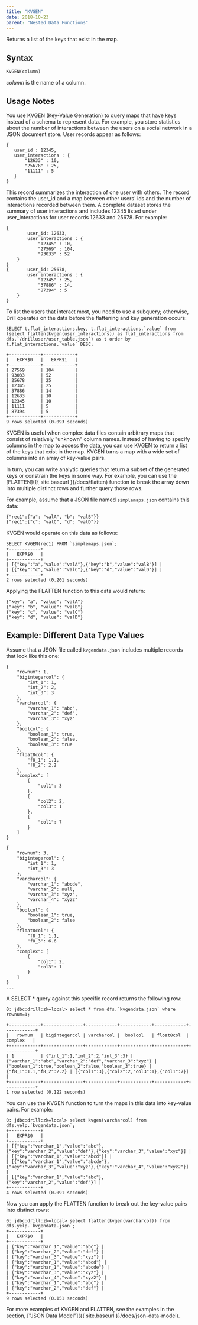 ```yaml
---
title: "KVGEN"
date: 2018-10-23
parent: "Nested Data Functions"
---
```

Returns a list of the keys that exist in the map.

## Syntax

    KVGEN(column)

*column* is the name of a column.

## Usage Notes

You use KVGEN (Key-Value Generation) to query maps that have keys instead of a schema to
represent data. For example, you store statistics
about the number of interactions between the users on a social network
in a JSON document store. User records appear as follows:

	{
	   user_id : 12345,
	   user_interactions : {
	       "12633" : 10,
	       "25678" : 25,
	       "11111" : 5
	   }
	}

This record summarizes the interaction of one user with others. The record contains the user_id and a map between other
users' ids and the number of interactions recorded between them. A complete dataset stores the summary of user interactions and includes 12345 listed under user_interactions for user records 12633 and 25678. For example:

	{
	        user_id: 12633,
	        user_interactions : {
	            "12345" : 10,
	            "27569" : 104,
	            "93033" : 52
	    }
	}
	{       user_id: 25678,
	        user_interactions : {
	            "12345" : 25,
	            "37886" : 14,
	            "87394" : 5
	    }
	}

To list the users that interact most, you need to use a subquery; otherwise, Drill operates on the data before the flattening and key generation occurs:

    SELECT t.flat_interactions.key, t.flat_interactions.`value` from (select flatten(kvgen(user_interactions)) as flat_interactions from dfs.`/drilluser/user_table.json`) as t order by t.flat_interactions.`value` DESC;

    +------------+------------+
	|   EXPR$0   |   EXPR$1   |
	+------------+------------+
	| 27569      | 104        |
	| 93033      | 52         |
	| 25678      | 25         |
	| 12345      | 25         |
	| 37886      | 14         |
	| 12633      | 10         |
	| 12345      | 10         |
	| 11111      | 5          |
	| 87394      | 5          |
	+------------+------------+
	9 rows selected (0.093 seconds)


KVGEN is useful when complex
data files contain arbitrary maps that consist of relatively "unknown" column
names. Instead of having to specify columns in the map to access the data, you
can use KVGEN to return a list of the keys that exist in the map. KVGEN turns
a map with a wide set of columns into an array of key-value pairs.

In turn, you can write analytic queries that return a subset of the generated
keys or constrain the keys in some way. For example, you can use the
[FLATTEN]({{ site.baseurl }}/docs/flatten) function to break the
array down into multiple distinct rows and further query those rows.

For example, assume that a JSON file named `simplemaps.json` contains this data:  

	{"rec1":{"a": "valA", "b": "valB"}}
	{"rec1":{"c": "valC", "d": "valD"}}

KVGEN would operate on this data as follows:

	SELECT KVGEN(rec1) FROM `simplemaps.json`;
	+------------+
	|   EXPR$0   |
	+------------+
	| [{"key":"a","value":"valA"},{"key":"b","value":"valB"}] |
	| [{"key":"c","value":"valC"},{"key":"d","value":"valD"}] |
	+------------+
	2 rows selected (0.201 seconds)

Applying the FLATTEN function to this data would return:

    {"key": "a", "value": "valA"}
    {"key": "b", "value": "valB"}
    {"key": "c", "value": "valC"}
    {"key": "d", "value": "valD"}

## Example: Different Data Type Values

Assume that a JSON file called `kvgendata.json` includes multiple records that
look like this one:

    {
	    "rownum": 1,
	    "bigintegercol": {
	        "int_1": 1,
	        "int_2": 2,
	        "int_3": 3
	    },
	    "varcharcol": {
	        "varchar_1": "abc",
	        "varchar_2": "def",
	        "varchar_3": "xyz"
	    },
	    "boolcol": {
	        "boolean_1": true,
	        "boolean_2": false,
	        "boolean_3": true
	    },
	    "float8col": {
	        "f8_1": 1.1,
	        "f8_2": 2.2
	    },
	    "complex": [
	        {
	            "col1": 3
	        },
	        {
	            "col2": 2,
	            "col3": 1
	        },
	        {
	            "col1": 7
	        }
	    ]
    }
 
	{
	    "rownum": 3,
	    "bigintegercol": {
	        "int_1": 1,
	        "int_3": 3
	    },
	    "varcharcol": {
	        "varchar_1": "abcde",
	        "varchar_2": null,
	        "varchar_3": "xyz",
	        "varchar_4": "xyz2"
	    },
	    "boolcol": {
	        "boolean_1": true,
	        "boolean_2": false
	    },
	    "float8col": {
	        "f8_1": 1.1,
	        "f8_3": 6.6
	    },
	    "complex": [
	        {
	            "col1": 2,
	            "col3": 1
	        }
	    ]
	}
	...


A SELECT * query against this specific record returns the following row:

    0: jdbc:drill:zk=local> select * from dfs.`kvgendata.json` where rownum=1;
 
	+------------+---------------+------------+------------+------------+------------+
	|   rownum   | bigintegercol | varcharcol |  boolcol   | float8col  |  complex   |
	+------------+---------------+------------+------------+------------+------------+
	| 1          | {"int_1":1,"int_2":2,"int_3":3} | {"varchar_1":"abc","varchar_2":"def","varchar_3":"xyz"} | {"boolean_1":true,"boolean_2":false,"boolean_3":true} | {"f8_1":1.1,"f8_2":2.2} | [{"col1":3},{"col2":2,"col3":1},{"col1":7}] |
	+------------+---------------+------------+------------+------------+------------+
	1 row selected (0.122 seconds)

You can use the KVGEN function to turn the maps in this data into key-value
pairs. For example:

	0: jdbc:drill:zk=local> select kvgen(varcharcol) from dfs.yelp.`kvgendata.json`;
	+------------+
	|   EXPR$0   |
	+------------+
	| [{"key":"varchar_1","value":"abc"},{"key":"varchar_2","value":"def"},{"key":"varchar_3","value":"xyz"}] |
	| [{"key":"varchar_1","value":"abcd"}] |
	| [{"key":"varchar_1","value":"abcde"},{"key":"varchar_3","value":"xyz"},{"key":"varchar_4","value":"xyz2"}] |
	| [{"key":"varchar_1","value":"abc"},{"key":"varchar_2","value":"def"}] |
	+------------+
	4 rows selected (0.091 seconds)

Now you can apply the FLATTEN function to break out the key-value pairs into
distinct rows:

	0: jdbc:drill:zk=local> select flatten(kvgen(varcharcol)) from dfs.yelp.`kvgendata.json`;
	+------------+
	|   EXPR$0   |
	+------------+
	| {"key":"varchar_1","value":"abc"} |
	| {"key":"varchar_2","value":"def"} |
	| {"key":"varchar_3","value":"xyz"} |
	| {"key":"varchar_1","value":"abcd"} |
	| {"key":"varchar_1","value":"abcde"} |
	| {"key":"varchar_3","value":"xyz"} |
	| {"key":"varchar_4","value":"xyz2"} |
	| {"key":"varchar_1","value":"abc"} |
	| {"key":"varchar_2","value":"def"} |
	+------------+
	9 rows selected (0.151 seconds)


For more examples of KVGEN and FLATTEN, see the examples in the section, ["JSON Data Model"]({{ site.baseurl }}/docs/json-data-model).
